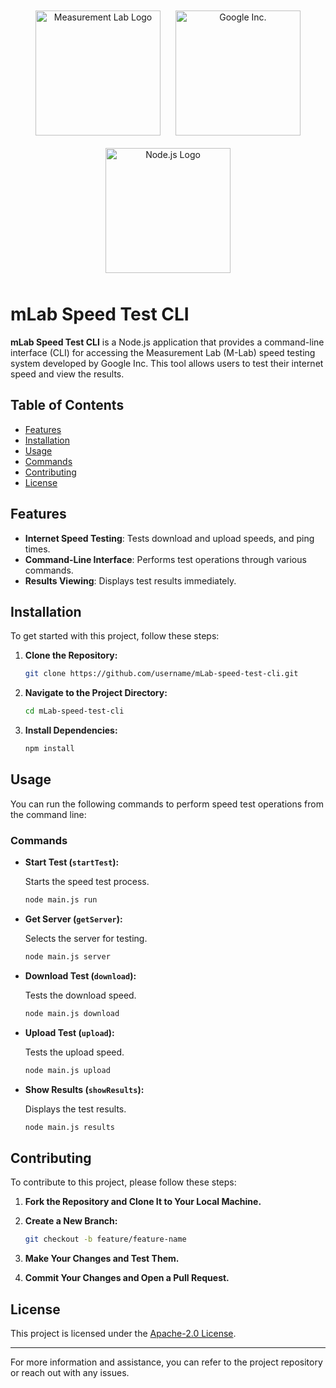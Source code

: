<div align="center">
    <img src="https://cdn-1.webcatalog.io/catalog/m-lab-speed-test/m-lab-speed-test-icon-filled-256.webp?v=1714775025850" alt="Measurement Lab Logo" width="200" style="margin: 10px;"/>
    <img src="https://www.svgrepo.com/show/303108/google-icon-logo.svg" alt="Google Inc." width="200" style="margin: 10px;"/>
    <img src="https://nodejs.org/static/images/logo.svg" alt="Node.js Logo" width="200" style="margin: 10px;"/>
</div>

# mLab Speed Test CLI

**mLab Speed Test CLI** is a Node.js application that provides a command-line interface (CLI) for accessing the Measurement Lab (M-Lab) speed testing system developed by Google Inc. This tool allows users to test their internet speed and view the results.

## Table of Contents

- [Features](#features)
- [Installation](#installation)
- [Usage](#usage)
- [Commands](#commands)
- [Contributing](#contributing)
- [License](#license)

## Features

- **Internet Speed Testing**: Tests download and upload speeds, and ping times.
- **Command-Line Interface**: Performs test operations through various commands.
- **Results Viewing**: Displays test results immediately.

## Installation

To get started with this project, follow these steps:

1. **Clone the Repository:**

    ```bash
    git clone https://github.com/username/mLab-speed-test-cli.git
    ```

2. **Navigate to the Project Directory:**

    ```bash
    cd mLab-speed-test-cli
    ```

3. **Install Dependencies:**

    ```bash
    npm install
    ```

## Usage

You can run the following commands to perform speed test operations from the command line:

### Commands

- **Start Test (`startTest`):**

    Starts the speed test process.

    ```bash
    node main.js run
    ```

- **Get Server (`getServer`):**

    Selects the server for testing.

    ```bash
    node main.js server
    ```

- **Download Test (`download`):**

    Tests the download speed.

    ```bash
    node main.js download
    ```

- **Upload Test (`upload`):**

    Tests the upload speed.

    ```bash
    node main.js upload
    ```

- **Show Results (`showResults`):**

    Displays the test results.

    ```bash
    node main.js results
    ```

## Contributing

To contribute to this project, please follow these steps:

1. **Fork the Repository and Clone It to Your Local Machine.**
2. **Create a New Branch:**

    ```bash
    git checkout -b feature/feature-name
    ```

3. **Make Your Changes and Test Them.**
4. **Commit Your Changes and Open a Pull Request.**

## License

This project is licensed under the [Apache-2.0 License](LICENSE).

---

For more information and assistance, you can refer to the project repository or reach out with any issues.
